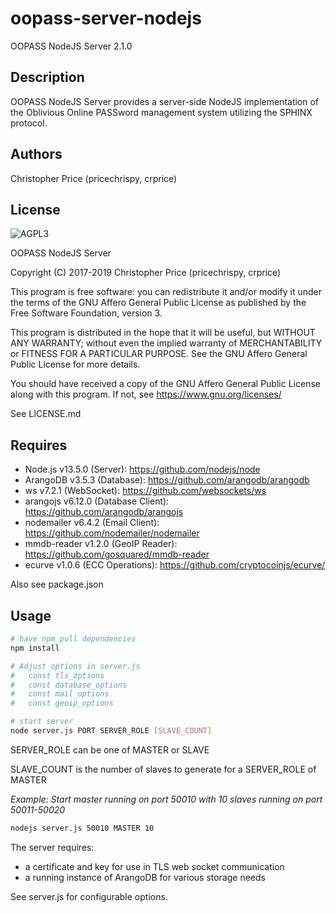# oopass-server-nodejs
OOPASS NodeJS Server 2.1.0

## Description
OOPASS NodeJS Server provides a server-side NodeJS implementation of the Oblivious Online PASSword management system utilizing the SPHINX protocol.

## Authors
Christopher Price (pricechrispy, crprice)

## License
![AGPL3](https://www.gnu.org/graphics/agplv3-with-text-162x68.png)

OOPASS NodeJS Server

Copyright (C) 2017-2019  Christopher Price (pricechrispy, crprice)

This program is free software: you can redistribute it and/or modify it under the terms of the GNU Affero General Public License as published by the Free Software Foundation, version 3.

This program is distributed in the hope that it will be useful, but WITHOUT ANY WARRANTY; without even the implied warranty of MERCHANTABILITY or FITNESS FOR A PARTICULAR PURPOSE. See the GNU Affero General Public License for more details.

You should have received a copy of the GNU Affero General Public License along with this program. If not, see <https://www.gnu.org/licenses/>

See LICENSE.md

## Requires
* Node.js v13.5.0 (Server): https://github.com/nodejs/node
* ArangoDB v3.5.3 (Database): https://github.com/arangodb/arangodb
* ws v7.2.1 (WebSocket): https://github.com/websockets/ws
* arangojs v6.12.0 (Database Client): https://github.com/arangodb/arangojs
* nodemailer v6.4.2 (Email Client): https://github.com/nodemailer/nodemailer
* mmdb-reader v1.2.0 (GeoIP Reader): https://github.com/gosquared/mmdb-reader
* ecurve v1.0.6 (ECC Operations): https://github.com/cryptocoinjs/ecurve/

Also see package.json

## Usage
```bash
# have npm pull dependencies
npm install

# Adjust options in server.js
#   const tls_options
#   const database_options
#   const mail_options
#   const geoip_options

# start server
node server.js PORT SERVER_ROLE [SLAVE_COUNT]
``` 

SERVER_ROLE can be one of MASTER or SLAVE

SLAVE_COUNT is the number of slaves to generate for a SERVER_ROLE of MASTER

*Example: Start master running on port 50010 with 10 slaves running on port 50011-50020*
```bash
nodejs server.js 50010 MASTER 10 
```

The server requires:
* a certificate and key for use in TLS web socket communication
* a running instance of ArangoDB for various storage needs

See server.js for configurable options.
